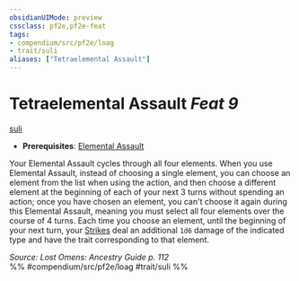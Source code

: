 ```yaml
---
obsidianUIMode: preview
cssclass: pf2e,pf2e-feat
tags:
- compendium/src/pf2e/loag
- trait/suli
aliases: ["Tetraelemental Assault"]
---
```

# Tetraelemental Assault  *Feat 9*  
[suli](/rules/traits/suli-b2.md)  

- **Prerequisites**: [Elemental Assault](/compendium/feats/elemental-assault-loag.md)

Your Elemental Assault cycles through all four elements. When you use Elemental Assault, instead of choosing a single element, you can choose an element from the list when using the action, and then choose a different element at the beginning of each of your next 3 turns without spending an action; once you have chosen an element, you can't choose it again during this Elemental Assault, meaning you must select all four elements over the course of 4 turns. Each time you choose an element, until the beginning of your next turn, your [Strikes](/rules/actions/strike.md) deal an additional `1d6` damage of the indicated type and have the trait corresponding to that element.

*Source: Lost Omens: Ancestry Guide p. 112*  
%% #compendium/src/pf2e/loag #trait/suli %%